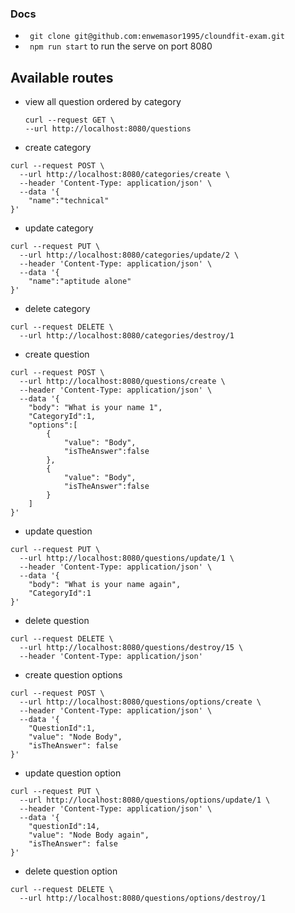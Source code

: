 ### Docs


- ` git clone git@github.com:enwemasor1995/cloundfit-exam.git`
- ` npm run start` to run the serve on port 8080


## Available routes

- view all question ordered by category

    ```
    curl --request GET \
    --url http://localhost:8080/questions
    ```

- create category
```
curl --request POST \
  --url http://localhost:8080/categories/create \
  --header 'Content-Type: application/json' \
  --data '{
	"name":"technical"
}'

```

- update category
```
curl --request PUT \
  --url http://localhost:8080/categories/update/2 \
  --header 'Content-Type: application/json' \
  --data '{
	"name":"aptitude alone"
}'

```

- delete category
```
curl --request DELETE \
  --url http://localhost:8080/categories/destroy/1

```



- create question
```
curl --request POST \
  --url http://localhost:8080/questions/create \
  --header 'Content-Type: application/json' \
  --data '{
	"body": "What is your name 1",
	"CategoryId":1,
	"options":[
        {	    
            "value": "Body",
		    "isTheAnswer":false
        },
		{			
            "value": "Body",
			"isTheAnswer":false
        }
	]
}'

```



- update question
```
curl --request PUT \
  --url http://localhost:8080/questions/update/1 \
  --header 'Content-Type: application/json' \
  --data '{
	"body": "What is your name again",
	"CategoryId":1
}'

```



- delete question
```
curl --request DELETE \
  --url http://localhost:8080/questions/destroy/15 \
  --header 'Content-Type: application/json'

```



- create question options
```
curl --request POST \
  --url http://localhost:8080/questions/options/create \
  --header 'Content-Type: application/json' \
  --data '{
	"QuestionId":1,
	"value": "Node Body",
	"isTheAnswer": false
}'

```



- update question option
```
curl --request PUT \
  --url http://localhost:8080/questions/options/update/1 \
  --header 'Content-Type: application/json' \
  --data '{
	"questionId":14,
	"value": "Node Body again",
	"isTheAnswer": false
}'

```



- delete question option
```
curl --request DELETE \
  --url http://localhost:8080/questions/options/destroy/1

```